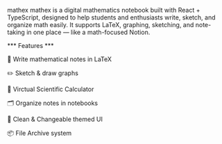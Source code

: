mathex
mathex is a digital mathematics notebook built with React + TypeScript, designed to help students and enthusiasts write, sketch, and organize math easily. It supports LaTeX, graphing, sketching, and note-taking in one place — like a math-focused Notion.

*** Features ***

📖 Write mathematical notes in LaTeX

✏️ Sketch & draw graphs

🧮 Virctual Scientific Calculator

🗂️ Organize notes in notebooks

🎨 Clean & Changeable themed UI

📦 File Archive system
